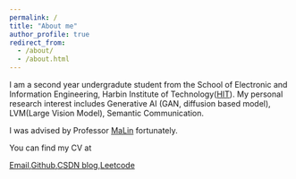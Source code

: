 ```yaml
---
permalink: /
title: "About me"
author_profile: true
redirect_from: 
  - /about/
  - /about.html
---
```


I am a second year undergradute student from the School of Electronic and Information Engineering, Harbin Institute of Technology([HIT](https://www.hit.edu.cn/)). My personal research interest includes Generative AI (GAN, diffusion based model), LVM(Large Vision Model), Semantic Communication.

I was advised by Professor [MaLin](https://homepage.hit.edu.cn/malin) fortunately.

You can find my CV at [](./assets/latest.pdf)

[Email](haozechaung@gmail.com),[Github](https://github.com/WiGig11),[CSDN blog](https://blog.csdn.net/WiGig11?spm=1000.2115.3001.5343),[Leetcode](https://leetcode.cn/u/i3rave-montalcininka/)
